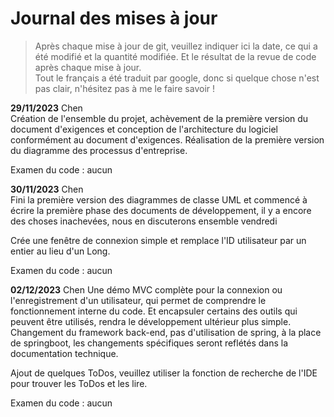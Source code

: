 # Journal des mises à jour  

> Après chaque mise à jour de git, veuillez indiquer ici la date, ce qui a été modifié et la quantité modifiée. Et le résultat de la revue de code après chaque mise à jour.  
> Tout le français a été traduit par google, donc si quelque chose n'est pas clair, n'hésitez pas à me le faire savoir !


**29/11/2023** Chen  
Création de l'ensemble du projet, achèvement de la première version du document d'exigences et conception de l'architecture du logiciel conformément au document d'exigences.
Réalisation de la première version du diagramme des processus d'entreprise.  

Examen du code : aucun  

**30/11/2023** Chen  
Fini la première version des diagrammes de classe UML et commencé à écrire la première phase des documents de développement, il y a encore des choses inachevées, nous en discuterons ensemble vendredi  

Crée une fenêtre de connexion simple et remplace l'ID utilisateur par un entier au lieu d'un Long.

Examen du code : aucun  

**02/12/2023** Chen
Une démo MVC complète pour la connexion ou l'enregistrement d'un utilisateur, qui permet de comprendre le fonctionnement interne du code.
Et encapsuler certains des outils qui peuvent être utilisés, rendra le développement ultérieur plus simple.
Changement du framework back-end, pas d'utilisation de spring, à la place de springboot, les changements spécifiques seront reflétés dans la documentation technique.  

Ajout de quelques ToDos, veuillez utiliser la fonction de recherche de l'IDE pour trouver les ToDos et les lire.  

Examen du code : aucun
